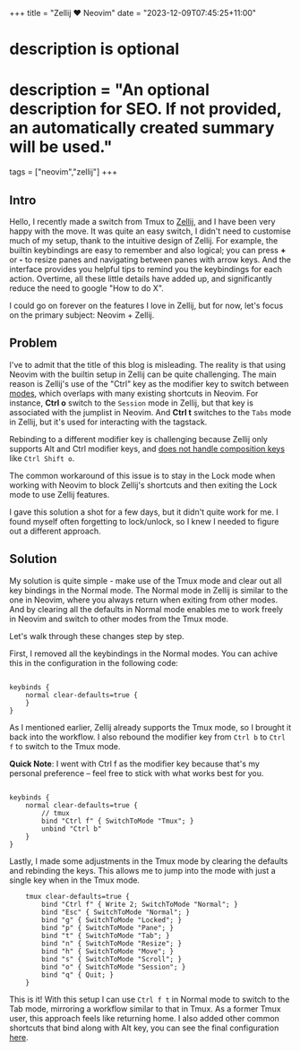 +++
title = "Zellij ❤️ Neovim"
date = "2023-12-09T07:45:25+11:00"

#
# description is optional
#
# description = "An optional description for SEO. If not provided, an automatically created summary will be used."

tags = ["neovim","zellij"]
+++

## Intro
Hello, I recently made a switch from Tmux to [Zellij](https://zellij.dev/), and I have been very happy with the move. It was quite an easy switch, I didn't need to customise much of my setup, thank to the intuitive design of Zellij. For example, the builtin keybindings are easy to remember and also logical; you can press **+** or **-** to resize panes and navigating between panes with arrow keys. And the interface provides you helpful tips to remind you the keybindings for each action. Overtime, all these little details have added up, and significantly reduce the need to google "How to do X". 

I could go on forever on the features I love in Zellij, but for now, let's focus on the primary subject: Neovim + Zellij.

## Problem
I've to admit that the title of this blog is misleading. The reality is that using Neovim with the builtin setup in Zellij can be quite challenging. The main reason is Zellij's use of the "Ctrl" key as the modifier key to switch between [modes](https://zellij.dev/documentation/keybindings-modes), which overlaps with many existing shortcuts in Neovim. For instance, **Ctrl o** switch to the `Session` mode in Zellij, but that key is associated with the jumplist in Neovim. And **Ctrl t** switches to the `Tabs` mode in Zellij, but it's used for interacting with the tagstack. 

Rebinding to a different modifier key is challenging because Zellij only supports Alt and Ctrl modifier keys, and [does not handle composition keys](https://github.com/zellij-org/zellij/issues/735) like `Ctrl Shift o`. 

The common workaround of this issue is to stay in the Lock mode when working with Neovim to block Zellij's shortcuts and then exiting the Lock mode to use Zellij features. 

I gave this solution a shot for a few days, but it didn't quite work for me. I found myself often forgetting to lock/unlock, so I knew I needed to figure out a different approach.

## Solution
My solution is quite simple - make use of the Tmux mode and clear out all key bindings in the Normal mode. The Normal mode in Zellij is similar to the one in Neovim, where you always return when exiting from other modes. And by clearing all the defaults in Normal mode enables me to work freely in Neovim and switch to other modes from the Tmux mode. 

Let's walk through these changes step by step.

First, I removed all the keybindings in the Normal modes. You can achive this in the configuration in the following code:

```kdl

keybinds {
    normal clear-defaults=true {
    }
}

```

As I mentioned earlier, Zellij already supports the Tmux mode, so I brought it back into the workflow. I also rebound the modifier key from `Ctrl b` to `Ctrl f` to switch to the Tmux mode.
 
**Quick Note**: I went with Ctrl f as the modifier key because that's my personal preference – feel free to stick with what works best for you.

```kdl

keybinds {
    normal clear-defaults=true {
        // tmux
        bind "Ctrl f" { SwitchToMode "Tmux"; }
        unbind "Ctrl b"
    }
}

```

Lastly, I made some adjustments in the Tmux mode by clearing the defaults and rebinding the keys. This allows me to jump into the mode with just a single key when in the Tmux mode.

```kdl
    tmux clear-defaults=true {
        bind "Ctrl f" { Write 2; SwitchToMode "Normal"; }
        bind "Esc" { SwitchToMode "Normal"; }
        bind "g" { SwitchToMode "Locked"; }
        bind "p" { SwitchToMode "Pane"; }
        bind "t" { SwitchToMode "Tab"; }
        bind "n" { SwitchToMode "Resize"; }
        bind "h" { SwitchToMode "Move"; }
        bind "s" { SwitchToMode "Scroll"; }
        bind "o" { SwitchToMode "Session"; }
        bind "q" { Quit; }
    }
```

This is it! With this setup I can use `Ctrl f t` in Normal mode to switch to the Tab mode, mirroring a workflow similar to that in Tmux.
As a former Tmux user, this approach feels like returning home. I also added other common shortcuts that bind along with Alt key, you can see the final configuration [here](https://github.com/shoukoo/dotfiles/blob/master/zellij.kdl). 
